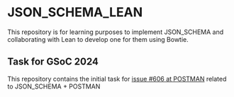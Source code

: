 # JSON_SCHEMA_LEAN
This repository is for learning purposes to implement JSON_SCHEMA and collaborating with Lean to develop one for them using Bowtie.

## Task for GSoC 2024
This repository contains the initial task for [issue #606 at POSTMAN](https://github.com/json-schema-org/community/issues/606#issue-2110472757) related to JSON_SCHEMA + POSTMAN

